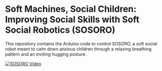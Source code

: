 
# Soft Machines, Social Children: Improving Social Skills with Soft Social Robotics (SOSORO)

This repository contains the Arduino code to control SOSORO, a soft social robot meant to calm down anxious children through a relaxing breathing pattern and an inviting hugging posture. 

[![SOSORO Video](Images/SOSORO_readme_SD.gif)](https://www.youtube.com/watch?v=jC5BNTPq8BE)
